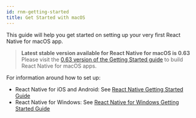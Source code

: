 ```yaml
---
id: rnm-getting-started
title: Get Started with macOS
---
```


This guide will help you get started on setting up your very first React Native for macOS app.

> **Latest stable version available for React Native for macOS is 0.63**
Please visit the [0.63 version of the Getting Started guide](https://microsoft.github.io/react-native-windows/docs/0.63/rnm-getting-started) to build React Native for macOS apps.

For information around how to set up:
- React Native for iOS and Android: See [React Native Getting Started Guide](https://reactnative.dev/docs/getting-started)
- React Native for Windows: See [React Native for Windows Getting Started Guide](https://microsoft.github.io/react-native-windows/docs/getting-started)
